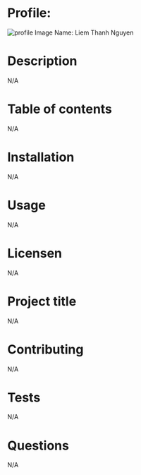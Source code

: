 # Profile:
![profile Image](https://avatars3.githubusercontent.com/u/24884074?v=4)
Name: Liem Thanh Nguyen
# Description
N/A

# Table of contents
N/A

# Installation
N/A

# Usage
N/A

# Licensen
N/A

# Project title
N/A

# Contributing
N/A

# Tests
N/A

# Questions
N/A
